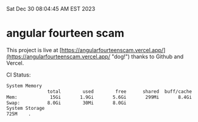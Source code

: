 Sat Dec 30 08:04:45 AM EST 2023

# angular fourteen scam


This project is live at [https://angularfourteenscam.vercel.app/](https://angularfourteenscam.vercel.app/ "dog!") thanks to Github and Vercel.

CI Status: 

```bash
System Memory
               total        used        free      shared  buff/cache   available
Mem:            15Gi       1.9Gi       5.6Gi       299Mi       8.4Gi        13Gi
Swap:          8.0Gi        30Mi       8.0Gi
System Storage
725M	.
